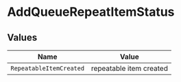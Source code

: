# AddQueueRepeatItemStatus


## Values

| Name                    | Value                   |
| ----------------------- | ----------------------- |
| `RepeatableItemCreated` | repeatable item created |